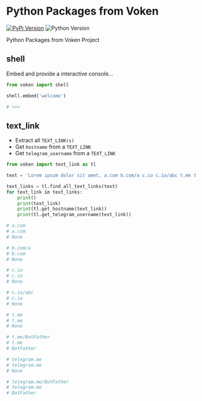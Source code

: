# Python Packages from Voken

[![PyPi Version](http://img.shields.io/pypi/v/voken.svg)](https://pypi.python.org/pypi/voken/)
![Python Version](https://shields.io/badge/python-%5E3.8-blue)

Python Packages from Voken Project

## shell

Embed and provide a interactive console...

```python
from voken import shell

shell.embed('welcome')

# >>>
```


## text_link

- Extract all `TEXT_LINK(s)`
- Get `hostname` from a `TEXT_LINK`
- Get `telegram_username` from a `TEXT_LINK`

```python
from voken import text_link as tl

text = 'Lorem ipsum dolor sit amet, a.com b.com/a c.io c.io/abc t.me t.me/BotFather telegram.me telegram.me/BotFather something else...'

text_links = tl.find_all_text_links(text)
for text_link in text_links:
    print()
    print(text_link)
    print(tl.get_hostname(text_link))
    print(tl.get_telegram_username(text_link))

# a.com
# a.com
# None

# b.com/a
# b.com
# None

# c.io
# c.io
# None

# c.io/abc
# c.io
# None

# t.me
# t.me
# None

# t.me/BotFather
# t.me
# BotFather

# telegram.me
# telegram.me
# None

# telegram.me/BotFather
# telegram.me
# BotFather
```
